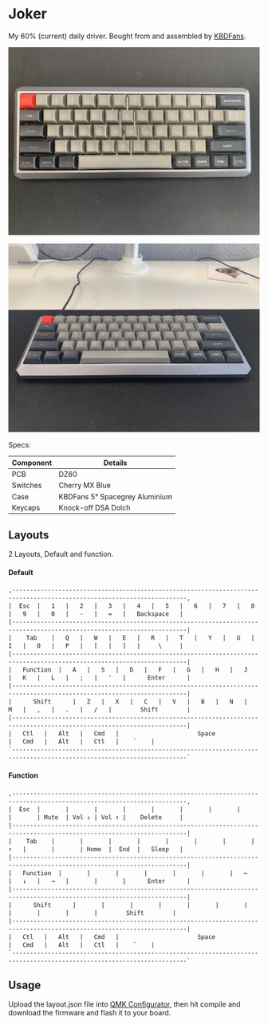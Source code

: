 # Joker

My 60% (current) daily driver. Bought from and assembled by [KBDFans][kbdfans].

![](https://raw.githubusercontent.com/deanacus/keyboards/master/joker/img/top.jpg)

![](https://raw.githubusercontent.com/deanacus/keyboards/master/joker/img/front.jpg)

Specs:

| Component | Details                            |
|-----------|------------------------------------|
| PCB       | DZ60                               |
| Switches  | Cherry MX Blue                     |
| Case      | KBDFans 5&deg; Spacegrey Aluminium |
| Keycaps   | Knock-off DSA Dolch                |

## Layouts

2 Layouts, Default and function.

#### Default

```
,-----------------------------------------------------------------------------------------------------------------------,
|  Esc  |   1   |   2   |   3   |   4   |   5   |   6   |   7   |   8   |   9   |   0   |   -   |   =   |   Backspace   |
|-----------------------------------------------------------------------------------------------------------------------|
|    Tab    |   Q   |   W   |   E   |   R   |   T   |   Y   |   U   |   I   |   O   |   P   |   [   |   ]   |     \     |
|-----------------------------------------------------------------------------------------------------------------------|
|   Function  |   A   |   S   |   D   |   F   |   G   |   H   |   J   |   K   |   L   |   ;   |   '   |      Enter      |
|-----------------------------------------------------------------------------------------------------------------------|
|      Shift      |   Z   |   X   |   C   |   V   |   B   |   N   |   M   |   ,   |   .   |   /   |        Shift        |
|-----------------------------------------------------------------------------------------------------------------------|
|   Ctl   |   Alt   |   Cmd   |                      Space                      |   Cmd   |   Alt   |   Ctl   |    `    |
`-----------------------------------------------------------------------------------------------------------------------`
```

#### Function

```
,-----------------------------------------------------------------------------------------------------------------------,
|  Esc  |       |       |       |       |       |       |       |       |       | Mute  | Vol ↓ | Vol ↑ |    Delete     |
|-----------------------------------------------------------------------------------------------------------------------|
|    Tab    |       |       |       |       |       |       |       |   ↑   |       |       | Home  |  End  |   Sleep   |
|-----------------------------------------------------------------------------------------------------------------------|
|   Function  |       |       |       |       |       |       |   ←   |   ↓   |   →   |       |       |      Enter      |
|-----------------------------------------------------------------------------------------------------------------------|
|      Shift      |       |       |       |       |       |       |       |       |       |       |        Shift        |
|-----------------------------------------------------------------------------------------------------------------------|
|   Ctl   |   Alt   |   Cmd   |                      Space                      |   Cmd   |   Alt   |   Ctl   |    `    |
`-----------------------------------------------------------------------------------------------------------------------`
```

## Usage

Upload the layout.json file into [QMK Configurator][conf], then hit compile and download
the firmware and flash it to your board.

[conf]: https://config.qmk.fm/
[kbdfans]: https://kbdfans.com/
